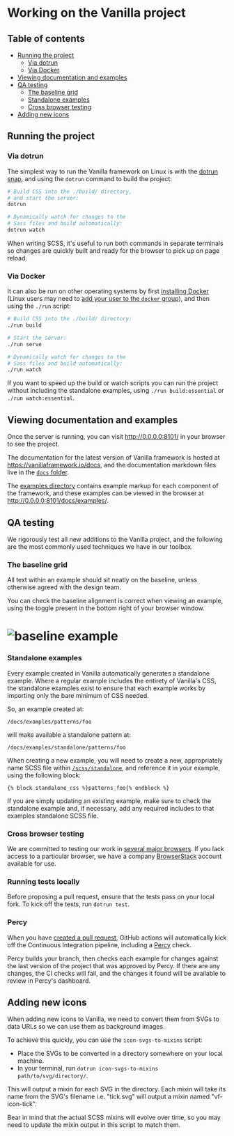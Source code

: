 # Working on the Vanilla project

## Table of contents

- [Running the project](#running-the-project)
  - [Via dotrun](#via-dotrun)
  - [Via Docker](#via-docker)
- [Viewing documentation and examples](#viewing-documentation-and-examples)
- [QA testing](#qa-testing)
  - [The baseline grid](#the-baseline-grid)
  - [Standalone examples](#standalone-examples)
  - [Cross browser testing](#cross-browser-testing)
- [Adding new icons](#adding-new-icons)

## Running the project

### Via dotrun

The simplest way to run the Vanilla framework on Linux is with the [dotrun snap](https://github.com/canonical/dotrun/), and using the `dotrun` command to build the project:

```bash
# Build CSS into the ./build/ directory,
# and start the server:
dotrun

# Dynamically watch for changes to the
# Sass files and build automatically:
dotrun watch
```

When writing SCSS, it's useful to run both commands in separate terminals so changes are quickly built and ready for the browser to pick up on page reload.

### Via Docker

It can also be run on other operating systems by first [installing Docker](https://docs.docker.com/engine/installation/) (Linux users may need to [add your user to the `docker` group](https://docs.docker.com/engine/installation/linux/linux-postinstall/)), and then using the `./run` script:

```bash
# Build CSS into the ./build/ directory:
./run build

# Start the server:
./run serve

# Dynamically watch for changes to the
# Sass files and build automatically:
./run watch
```

If you want to speed up the build or watch scripts you can run the project without including the standalone examples, using `./run build:essential` or `./run watch:essential`.

## Viewing documentation and examples

Once the server is running, you can visit <http://0.0.0.0:8101/> in your browser to see the project.

The documentation for the latest version of Vanilla framework is hosted at <https://vanillaframework.io/docs>, and the documentation markdown files live in the [`docs` folder](/docs).

The [examples directory](/docs/examples) contains example markup for each component of the framework, and these examples can be viewed in the browser at <http://0.0.0.0:8101/docs/examples/>.

## QA testing

We rigorously test all new additions to the Vanilla project, and the following are the most commonly used techniques we have in our toolbox.

### The baseline grid

All text within an example should sit neatly on the baseline, unless otherwise agreed with the design team.

You can check the baseline alignment is correct when viewing an example, using the toggle present in the bottom right of your browser window.

# ![baseline example](https://assets.ubuntu.com/v1/9121e5d9-baseline.gif 'Baseline')

### Standalone examples

Every example created in Vanilla automatically generates a standalone example. Where a regular example includes the entirety of Vanilla's CSS, the standalone examples exist to ensure that each example works by importing only the bare minimum of CSS needed.

So, an example created at:

`/docs/examples/patterns/foo`

will make available a standalone pattern at:

`/docs/examples/standalone/patterns/foo`

When creating a new example, you will need to create a new, appropriately name SCSS file within [`/scss/standalone`](/scss/standalone), and reference it in your example, using the following block:

```
{% block standalone_css %}patterns_foo{% endblock %}
```

If you are simply updating an existing example, make sure to check the standalone example and, if necessary, add any required includes to that examples standalone SCSS file.

### Cross browser testing

We are committed to testing our work in [several major browsers](https://vanillaframework.io/browser-support). If you lack access to a particular browser, we have a company [BrowserStack](https://www.browserstack.com/) account available for use.

### Running tests locally

Before proposing a pull request, ensure that the tests pass on your local fork. To kick off the tests, run `dotrun test`.

### Percy

When you have [created a pull request](/guides/pull-requests.md), GitHub actions will automatically kick off the Continuous Integration pipeline, including a [Percy](https://percy.io/) check.

Percy builds your branch, then checks each example for changes against the last version of the project that was approved by Percy. If there are any changes, the CI checks will fail, and the changes it found will be available to review in Percy's dashboard.

## Adding new icons

When adding new icons to Vanilla, we need to convert them from SVGs to data URLs so we can use them as background images.

To achieve this quickly, you can use the `icon-svgs-to-mixins` script:

- Place the SVGs to be converted in a directory somewhere on your local machine.
- In your terminal, run `dotrun icon-svgs-to-mixins path/to/svg/directory/`.

This will output a mixin for each SVG in the directory. Each mixin will take its name from the SVG's filename i.e. "tick.svg" will output a mixin named "vf-icon-tick".

Bear in mind that the actual SCSS mixins will evolve over time, so you may need to update the mixin output in this script to match them.
